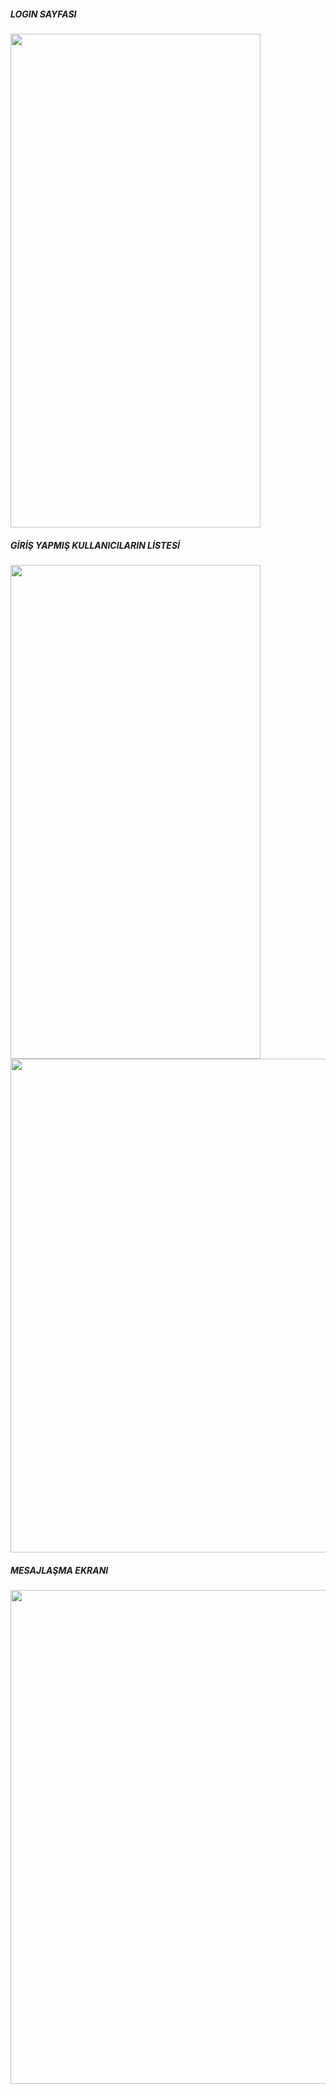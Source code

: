 
<h5>LOGIN SAYFASI</h5>
<img src="https://github.com/arifaydiiin/SignalR_Message_App/assets/65566449/383128d0-d77f-44c5-918c-f3dc835f28dc" width="400" height="790">
<h5>GİRİŞ YAPMIŞ KULLANICILARIN LİSTESİ</h5>
<img src="https://github.com/arifaydiiin/SignalR_Message_App/assets/65566449/8d30843a-c51c-4048-8f95-2f4946bfae66" width="400" height="790">
<img src="https://github.com/arifaydiiin/SignalR_Message_App/assets/65566449/46719b47-2e08-4258-901d-b2250ae631e8" width="1200" height="790">
<h5>MESAJLAŞMA EKRANI</h5>
<img src="https://github.com/arifaydiiin/SignalR_Message_App/assets/65566449/7a14a092-b76e-4644-8522-94ba9e3692f4" width="1200" height="790">

